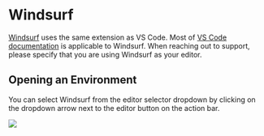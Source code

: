 # Windsurf

[Windsurf](https://windsurf.com/) uses the same extension as VS Code. Most of [VS Code documentation](/flex/editors/vscode) is applicable to Windsurf. When reaching out to support, please specify that you are using Windsurf as your editor.

## Opening an Environment

You can select Windsurf from the editor selector dropdown by clicking on the dropdown arrow next to the editor button on the action bar.

<Frame caption="Open from the Action Bar">
  <img src="https://www.gitpod.io/images/docs/flex/integrations/windsurf/open_action_bar.png" />
</Frame>
